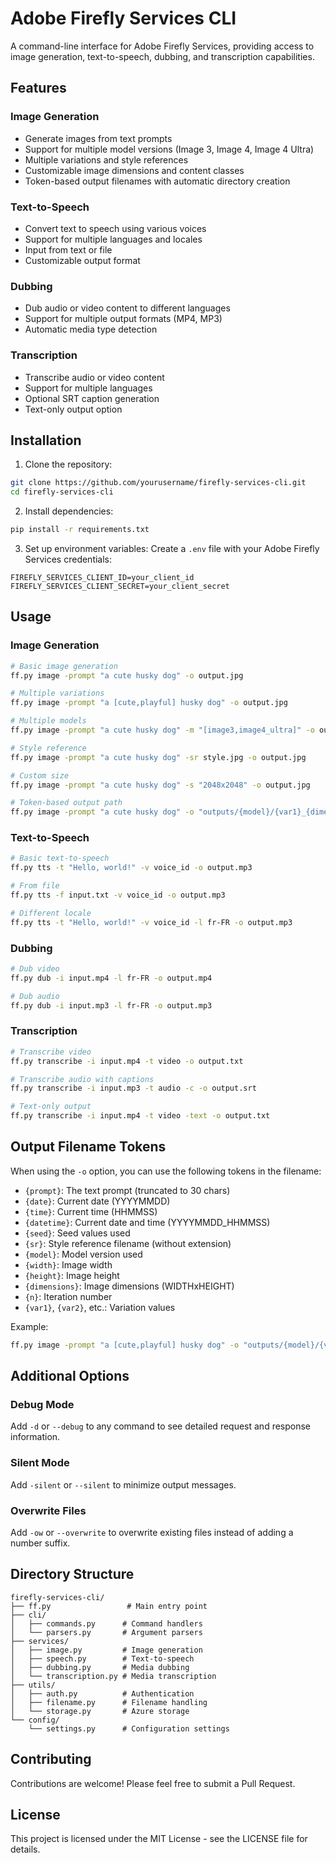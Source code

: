 # Adobe Firefly Services CLI

A command-line interface for Adobe Firefly Services, providing access to image generation, text-to-speech, dubbing, and transcription capabilities.

## Features

### Image Generation
- Generate images from text prompts
- Support for multiple model versions (Image 3, Image 4, Image 4 Ultra)
- Multiple variations and style references
- Customizable image dimensions and content classes
- Token-based output filenames with automatic directory creation

### Text-to-Speech
- Convert text to speech using various voices
- Support for multiple languages and locales
- Input from text or file
- Customizable output format

### Dubbing
- Dub audio or video content to different languages
- Support for multiple output formats (MP4, MP3)
- Automatic media type detection

### Transcription
- Transcribe audio or video content
- Support for multiple languages
- Optional SRT caption generation
- Text-only output option

## Installation

1. Clone the repository:
```bash
git clone https://github.com/yourusername/firefly-services-cli.git
cd firefly-services-cli
```

2. Install dependencies:
```bash
pip install -r requirements.txt
```

3. Set up environment variables:
Create a `.env` file with your Adobe Firefly Services credentials:
```
FIREFLY_SERVICES_CLIENT_ID=your_client_id
FIREFLY_SERVICES_CLIENT_SECRET=your_client_secret
```

## Usage

### Image Generation
```bash
# Basic image generation
ff.py image -prompt "a cute husky dog" -o output.jpg

# Multiple variations
ff.py image -prompt "a [cute,playful] husky dog" -o output.jpg

# Multiple models
ff.py image -prompt "a cute husky dog" -m "[image3,image4_ultra]" -o output.jpg

# Style reference
ff.py image -prompt "a cute husky dog" -sr style.jpg -o output.jpg

# Custom size
ff.py image -prompt "a cute husky dog" -s "2048x2048" -o output.jpg

# Token-based output path
ff.py image -prompt "a cute husky dog" -o "outputs/{model}/{var1}_{dimensions}_{sr}_{n}.jpg"
```

### Text-to-Speech
```bash
# Basic text-to-speech
ff.py tts -t "Hello, world!" -v voice_id -o output.mp3

# From file
ff.py tts -f input.txt -v voice_id -o output.mp3

# Different locale
ff.py tts -t "Hello, world!" -v voice_id -l fr-FR -o output.mp3
```

### Dubbing
```bash
# Dub video
ff.py dub -i input.mp4 -l fr-FR -o output.mp4

# Dub audio
ff.py dub -i input.mp3 -l fr-FR -o output.mp3
```

### Transcription
```bash
# Transcribe video
ff.py transcribe -i input.mp4 -t video -o output.txt

# Transcribe audio with captions
ff.py transcribe -i input.mp3 -t audio -c -o output.srt

# Text-only output
ff.py transcribe -i input.mp4 -t video -text -o output.txt
```

## Output Filename Tokens

When using the `-o` option, you can use the following tokens in the filename:

- `{prompt}`: The text prompt (truncated to 30 chars)
- `{date}`: Current date (YYYYMMDD)
- `{time}`: Current time (HHMMSS)
- `{datetime}`: Current date and time (YYYYMMDD_HHMMSS)
- `{seed}`: Seed values used
- `{sr}`: Style reference filename (without extension)
- `{model}`: Model version used
- `{width}`: Image width
- `{height}`: Image height
- `{dimensions}`: Image dimensions (WIDTHxHEIGHT)
- `{n}`: Iteration number
- `{var1}`, `{var2}`, etc.: Variation values

Example:
```bash
ff.py image -prompt "a [cute,playful] husky dog" -o "outputs/{model}/{var1}_{dimensions}_{n}.jpg"
```

## Additional Options

### Debug Mode
Add `-d` or `--debug` to any command to see detailed request and response information.

### Silent Mode
Add `-silent` or `--silent` to minimize output messages.

### Overwrite Files
Add `-ow` or `--overwrite` to overwrite existing files instead of adding a number suffix.

## Directory Structure

```
firefly-services-cli/
├── ff.py                 # Main entry point
├── cli/
│   ├── commands.py      # Command handlers
│   └── parsers.py       # Argument parsers
├── services/
│   ├── image.py         # Image generation
│   ├── speech.py        # Text-to-speech
│   ├── dubbing.py       # Media dubbing
│   └── transcription.py # Media transcription
├── utils/
│   ├── auth.py          # Authentication
│   ├── filename.py      # Filename handling
│   └── storage.py       # Azure storage
└── config/
    └── settings.py      # Configuration settings
```

## Contributing

Contributions are welcome! Please feel free to submit a Pull Request.

## License

This project is licensed under the MIT License - see the LICENSE file for details. 